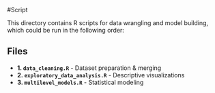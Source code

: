 #Script

This directory contains R scripts for data wrangling and model building, which could be run in the following order:

## Files
- **1. `data_cleaning.R`**          - Dataset preparation & merging
- **2. `exploratory_data_analysis.R`**   - Descriptive visualizations
- **3. `multilevel_models.R`**      - Statistical modeling
